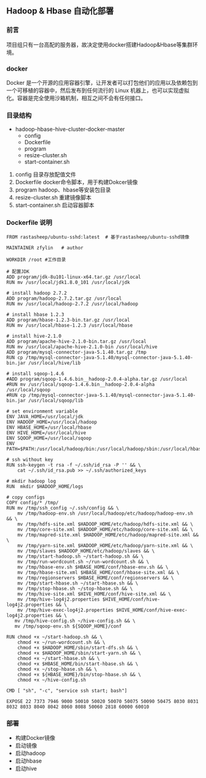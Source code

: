 ## Hadoop & Hbase 自动化部署
### 前言
项目组只有一台高配的服务器，故决定使用docker搭建Hadoop&Hbase等集群环境。
### docker
Docker 是一个开源的应用容器引擎，让开发者可以打包他们的应用以及依赖包到一个可移植的容器中，然后发布到任何流行的 Linux 机器上，也可以实现虚拟化。容器是完全使用沙箱机制，相互之间不会有任何接口。
### 目录结构
- hadoop-hbase-hive-cluster-docker-master
    - config
    - Dockerfile
    - program
    - resize-cluster.sh
    - start-container.sh

1. config 目录存放配值文件
2. Dockerfile docker命令脚本，用于构建Dokcer镜像
3. program hadoop、hbase等安装包目录
4. resize-cluster.sh 重建镜像脚本
5. start-container.sh 启动容器脚本

### Dockerfile 说明
``` shell
FROM rastasheep/ubuntu-sshd:latest  # 基于rastasheep/ubuntu-sshd镜像

MAINTAINER zfylin   # author

WORKDIR /root #工作目录

# 配置JDK
ADD program/jdk-8u101-linux-x64.tar.gz /usr/local
RUN mv /usr/local/jdk1.8.0_101 /usr/local/jdk

# install hadoop 2.7.2
ADD program/hadoop-2.7.2.tar.gz /usr/local
RUN mv /usr/local/hadoop-2.7.2 /usr/local/hadoop

# install hbase 1.2.3 
ADD program/hbase-1.2.3-bin.tar.gz /usr/local
RUN mv /usr/local/hbase-1.2.3 /usr/local/hbase

# install hive-2.1.0
ADD program/apache-hive-2.1.0-bin.tar.gz /usr/local
RUN mv /usr/local/apache-hive-2.1.0-bin /usr/local/hive
ADD program/mysql-connector-java-5.1.40.tar.gz /tmp
RUN cp /tmp/mysql-connector-java-5.1.40/mysql-connector-java-5.1.40-bin.jar /usr/local/hive/lib

# install sqoop-1.4.6
#ADD program/sqoop-1.4.6.bin__hadoop-2.0.4-alpha.tar.gz /usr/local
#RUN mv /usr/local/sqoop-1.4.6.bin__hadoop-2.0.4-alpha /usr/local/sqoop
#RUN cp /tmp/mysql-connector-java-5.1.40/mysql-connector-java-5.1.40-bin.jar /usr/local/sqoop/lib

# set environment variable
ENV JAVA_HOME=/usr/local/jdk
ENV HADOOP_HOME=/usr/local/hadoop
ENV HBASE_HOME=/usr/local/hbase
ENV HIVE_HOME=/usr/local/hive
ENV SQOOP_HOME=/usr/local/sqoop
ENV PATH=$PATH:/usr/local/hadoop/bin:/usr/local/hadoop/sbin:/usr/local/hbase/bin:/usr/local/hive/bin:/usr/local/sqoop/bin:/usr/local/jdk/bin

# ssh without key
RUN ssh-keygen -t rsa -f ~/.ssh/id_rsa -P '' && \
    cat ~/.ssh/id_rsa.pub >> ~/.ssh/authorized_keys

# mkdir hadoop log
RUN  mkdir $HADOOP_HOME/logs

# copy configs
COPY config/* /tmp/
RUN mv /tmp/ssh_config ~/.ssh/config && \
    mv /tmp/hadoop-env.sh /usr/local/hadoop/etc/hadoop/hadoop-env.sh && \
    mv /tmp/hdfs-site.xml $HADOOP_HOME/etc/hadoop/hdfs-site.xml && \
    mv /tmp/core-site.xml $HADOOP_HOME/etc/hadoop/core-site.xml && \
    mv /tmp/mapred-site.xml $HADOOP_HOME/etc/hadoop/mapred-site.xml && \
    mv /tmp/yarn-site.xml $HADOOP_HOME/etc/hadoop/yarn-site.xml && \
    mv /tmp/slaves $HADOOP_HOME/etc/hadoop/slaves && \
    mv /tmp/start-hadoop.sh ~/start-hadoop.sh && \
    mv /tmp/run-wordcount.sh ~/run-wordcount.sh && \
    mv /tmp/hbase-env.sh $HBASE_HOME/conf/hbase-env.sh && \
    mv /tmp/hbase-site.xml $HBASE_HOME/conf/hbase-site.xml && \
    mv /tmp/regionservers $HBASE_HOME/conf/regionservers && \
    mv /tmp/start-hbase.sh ~/start-hbase.sh && \
    mv /tmp/stop-hbase.sh ~/stop-hbase.sh && \
    mv /tmp/hive-site.xml $HIVE_HOME/conf/hive-site.xml && \
    mv /tmp/hive-log4j2.properties $HIVE_HOME/conf/hive-log4j2.properties && \
    mv /tmp/hive-exec-log4j2.properties $HIVE_HOME/conf/hive-exec-log4j2.properties && \
   mv /tmp/hive-config.sh ~/hive-config.sh && \
   mv /tmp/sqoop-env.sh ${SQOOP_HOME}/conf

RUN chmod +x ~/start-hadoop.sh && \
    chmod +x ~/run-wordcount.sh && \
    chmod +x $HADOOP_HOME/sbin/start-dfs.sh && \
    chmod +x $HADOOP_HOME/sbin/start-yarn.sh && \
    chmod +x ~/start-hbase.sh && \
    chmod +x $HBASE_HOME/bin/start-hbase.sh && \
    chmod +x ~/stop-hbase.sh && \
    chmod +x ${HBASE_HOME}/bin/stop-hbase.sh && \
    chmod +x ~/hive-config.sh

CMD [ "sh", "-c", "service ssh start; bash"]

EXPOSE 22 7373 7946 9000 50010 50020 50070 50075 50090 50475 8030 8031 8032 8033 8040 8042 8060 8088 50060 2818 60000 60010
```
### 部署
- 构建Docker镜像
- 启动镜像
- 启动hadoop
- 启动hbase
- 启动hive


